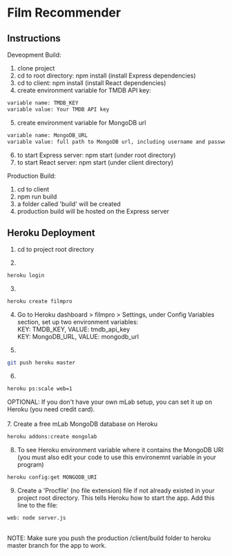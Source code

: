 # Film Recommender

## Instructions

Deveopment Build:

1. clone project
2. cd to root directory: npm install (install Express dependencies)
3. cd to client: npm install (install React dependencies)
4. create environment variable for TMDB API key: 
```bash
variable name: TMDB_KEY
variable value: Your TMDB API key
```
5. create environment variable for MongoDB url
```bash
variable name: MongoDB_URL
variable value: full path to MongoDB url, including username and password
```
6. to start Express server: npm start (under root directory)
7. to start React server: npm start (under client directory)

Production Build:
1. cd to client
2. npm run build
3. a folder called 'build' will be created
4. production build will be hosted on the Express server

## Heroku Deployment

1. cd to project root directory

2. 
```bash
heroku login
```

3.
```bash
heroku create filmpro
```

4. Go to Heroku dashboard > filmpro > Settings, under Config Variables section, set up two environment variables: <br/>
KEY: TMDB_KEY, VALUE: tmdb_api_key <br/>
KEY: MongoDB_URL, VALUE: mongodb_url

5.
```bash
git push heroku master
```

6.
```bash
heroku ps:scale web=1
```

OPTIONAL: If you don't have your own mLab setup, you can set it up on Heroku (you need credit card).<br/><br/>
7. Create a free mLab MongoDB database on Heroku
```bash
heroku addons:create mongolab
```
8. To see Heroku environment variable where it contains the MongoDB URI (you must also edit your code to use this environemnt variable in your program)
```bash
heroku config:get MONGODB_URI
```
9. Create a 'Procfile' (no file extension) file if not already existed in your project root directory. This tells Heroku how to start the app. Add this line to the file:
```bash
web: node server.js
```
<br/>
NOTE: Make sure you push the production /client/build folder to heroku master branch for the app to work.
